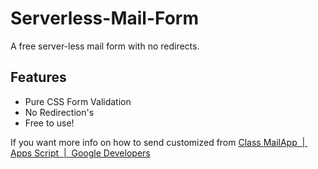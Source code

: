# Serverless-Mail-Form
A free server-less mail form with no redirects.


## Features 

* Pure CSS Form Validation
* No Redirection's 
* Free to use!

If you want more info on how to send customized from 
[Class MailApp  |  Apps Script  |  Google Developers](https://developers.google.com/apps-script/reference/mail/mail-app)
